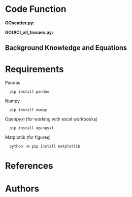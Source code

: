 # Code Function

**GOscatter.py:**  


**GOtACI_all_tissues.py:** 


## Background Knowledge and Equations


# Requirements
Pandas
```
  pip install pandas
```
Numpy
```
  pip install numpy
```
Openpyxl (for working with excel workbooks)
```
  pip install openpyxl
```
Matplotlib (for figures)
```
  python -m pip install matplotlib
```
# References


# Authors 

